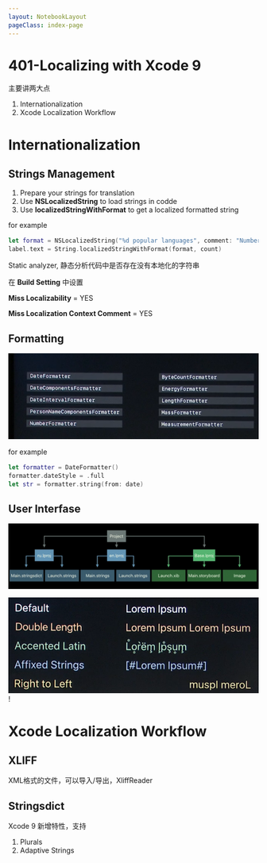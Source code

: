 ```yaml
---
layout: NotebookLayout
pageClass: index-page
---
```

# 401-Localizing with Xcode 9

主要讲两大点

1.  Internationalization
2.  Xcode Localization Workflow

# Internationalization

## Strings Management

1.  Prepare your strings for translation
2.  Use **NSLocalizedString** to load strings in codde
3.  Use **localizedStringWithFormat** to get a localized formatted string

for example

```swift
let format = NSLocalizedString("%d popular languages", comment: "Number of popular languages")
label.text = String.localizedStringWithFormat(format, count)
```

Static analyzer, 静态分析代码中是否存在没有本地化的字符串

在 **Build Setting** 中设置

**Miss Localizability** = YES

**Miss Localization Context Comment** = YES

## Formatting

![](../screenshots/401_1.png)

for example

```swift
let formatter = DateFormatter()
formatter.dateStyle = .full
let str = formatter.string(from: date)
```

## User Interfase

![](../screenshots/401_2.png)

![](../screenshots/401_3.png)!

# Xcode Localization Workflow

## XLIFF

XML格式的文件，可以导入/导出，XliffReader

## Stringsdict

Xcode 9 新增特性，支持

1.  Plurals
2.  Adaptive Strings